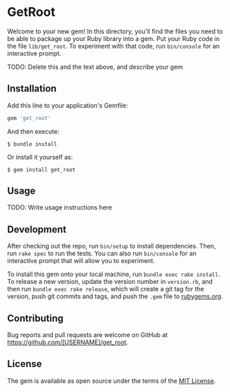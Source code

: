 # GetRoot

Welcome to your new gem! In this directory, you'll find the files you need to be able to package up your Ruby library into a gem. Put your Ruby code in the file `lib/get_root`. To experiment with that code, run `bin/console` for an interactive prompt.

TODO: Delete this and the text above, and describe your gem

## Installation

Add this line to your application's Gemfile:

```ruby
gem 'get_root'
```

And then execute:

    $ bundle install

Or install it yourself as:

    $ gem install get_root

## Usage

TODO: Write usage instructions here

## Development

After checking out the repo, run `bin/setup` to install dependencies. Then, run `rake spec` to run the tests. You can also run `bin/console` for an interactive prompt that will allow you to experiment.

To install this gem onto your local machine, run `bundle exec rake install`. To release a new version, update the version number in `version.rb`, and then run `bundle exec rake release`, which will create a git tag for the version, push git commits and tags, and push the `.gem` file to [rubygems.org](https://rubygems.org).

## Contributing

Bug reports and pull requests are welcome on GitHub at https://github.com/[USERNAME]/get_root.


## License

The gem is available as open source under the terms of the [MIT License](https://opensource.org/licenses/MIT).
